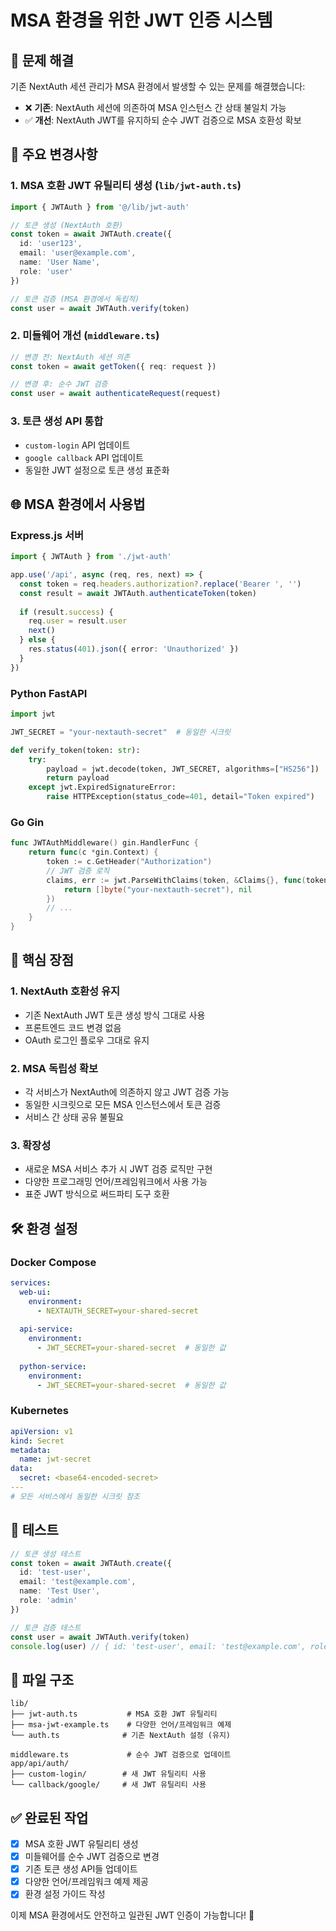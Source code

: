 # MSA 환경을 위한 JWT 인증 시스템

## 🎯 문제 해결

기존 NextAuth 세션 관리가 MSA 환경에서 발생할 수 있는 문제를 해결했습니다:

- ❌ **기존**: NextAuth 세션에 의존하여 MSA 인스턴스 간 상태 불일치 가능
- ✅ **개선**: NextAuth JWT를 유지하되 순수 JWT 검증으로 MSA 호환성 확보

## 🔧 주요 변경사항

### 1. MSA 호환 JWT 유틸리티 생성 (`lib/jwt-auth.ts`)

```typescript
import { JWTAuth } from '@/lib/jwt-auth'

// 토큰 생성 (NextAuth 호환)
const token = await JWTAuth.create({
  id: 'user123',
  email: 'user@example.com',
  name: 'User Name',
  role: 'user'
})

// 토큰 검증 (MSA 환경에서 독립적)
const user = await JWTAuth.verify(token)
```

### 2. 미들웨어 개선 (`middleware.ts`)

```typescript
// 변경 전: NextAuth 세션 의존
const token = await getToken({ req: request })

// 변경 후: 순수 JWT 검증
const user = await authenticateRequest(request)
```

### 3. 토큰 생성 API 통합

- `custom-login` API 업데이트
- `google callback` API 업데이트
- 동일한 JWT 설정으로 토큰 생성 표준화

## 🌐 MSA 환경에서 사용법

### Express.js 서버

```typescript
import { JWTAuth } from './jwt-auth'

app.use('/api', async (req, res, next) => {
  const token = req.headers.authorization?.replace('Bearer ', '')
  const result = await JWTAuth.authenticateToken(token)
  
  if (result.success) {
    req.user = result.user
    next()
  } else {
    res.status(401).json({ error: 'Unauthorized' })
  }
})
```

### Python FastAPI

```python
import jwt

JWT_SECRET = "your-nextauth-secret"  # 동일한 시크릿

def verify_token(token: str):
    try:
        payload = jwt.decode(token, JWT_SECRET, algorithms=["HS256"])
        return payload
    except jwt.ExpiredSignatureError:
        raise HTTPException(status_code=401, detail="Token expired")
```

### Go Gin

```go
func JWTAuthMiddleware() gin.HandlerFunc {
    return func(c *gin.Context) {
        token := c.GetHeader("Authorization")
        // JWT 검증 로직
        claims, err := jwt.ParseWithClaims(token, &Claims{}, func(token *jwt.Token) (interface{}, error) {
            return []byte("your-nextauth-secret"), nil
        })
        // ...
    }
}
```

## 🔑 핵심 장점

### 1. NextAuth 호환성 유지
- 기존 NextAuth JWT 토큰 생성 방식 그대로 사용
- 프론트엔드 코드 변경 없음
- OAuth 로그인 플로우 그대로 유지

### 2. MSA 독립성 확보
- 각 서비스가 NextAuth에 의존하지 않고 JWT 검증 가능
- 동일한 시크릿으로 모든 MSA 인스턴스에서 토큰 검증
- 서비스 간 상태 공유 불필요

### 3. 확장성
- 새로운 MSA 서비스 추가 시 JWT 검증 로직만 구현
- 다양한 프로그래밍 언어/프레임워크에서 사용 가능
- 표준 JWT 방식으로 써드파티 도구 호환

## 🛠 환경 설정

### Docker Compose

```yaml
services:
  web-ui:
    environment:
      - NEXTAUTH_SECRET=your-shared-secret
  
  api-service:
    environment:
      - JWT_SECRET=your-shared-secret  # 동일한 값
  
  python-service:
    environment:
      - JWT_SECRET=your-shared-secret  # 동일한 값
```

### Kubernetes

```yaml
apiVersion: v1
kind: Secret
metadata:
  name: jwt-secret
data:
  secret: <base64-encoded-secret>
---
# 모든 서비스에서 동일한 시크릿 참조
```

## 🧪 테스트

```typescript
// 토큰 생성 테스트
const token = await JWTAuth.create({
  id: 'test-user',
  email: 'test@example.com',
  name: 'Test User',
  role: 'admin'
})

// 토큰 검증 테스트
const user = await JWTAuth.verify(token)
console.log(user) // { id: 'test-user', email: 'test@example.com', role: 'admin' }
```

## 📁 파일 구조

```
lib/
├── jwt-auth.ts           # MSA 호환 JWT 유틸리티
├── msa-jwt-example.ts    # 다양한 언어/프레임워크 예제
└── auth.ts              # 기존 NextAuth 설정 (유지)

middleware.ts             # 순수 JWT 검증으로 업데이트
app/api/auth/
├── custom-login/        # 새 JWT 유틸리티 사용
└── callback/google/     # 새 JWT 유틸리티 사용
```

## ✅ 완료된 작업

- [x] MSA 호환 JWT 유틸리티 생성
- [x] 미들웨어를 순수 JWT 검증으로 변경
- [x] 기존 토큰 생성 API들 업데이트
- [x] 다양한 언어/프레임워크 예제 제공
- [x] 환경 설정 가이드 작성

이제 MSA 환경에서도 안전하고 일관된 JWT 인증이 가능합니다! 🎉
